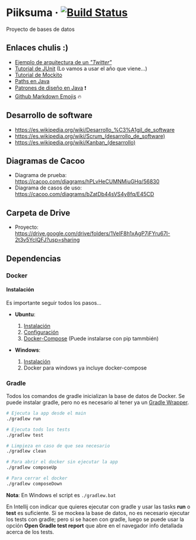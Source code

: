 # Piiksuma &middot; [![Build Status](https://travis-ci.com/luastan/piiksuma.svg?token=ZH9Kst8PtvBThQjCiYhF&branch=develop)](https://travis-ci.com/luastan/piiksuma)
Proyecto de bases de datos

## Enlaces chulis :)
- [Ejemplo de arquitectura de un _"Twitter"_](https://github.com/donnemartin/system-design-primer/blob/master/solutions/system_design/twitter/README.md)
- [Tutorial de JUnit](https://www.tutorialspoint.com/junit/junit_test_framework.htm) (Lo vamos a usar el año que viene...)
- [Tutorial de Mockito](https://www.tutorialspoint.com/mockito/mockito_junit_integration.htm)
- [Paths en Java](https://www.baeldung.com/java-path)
- [Patrones de diseño en Java](https://www.journaldev.com/1827/java-design-patterns-example-tutorial) :exclamation:
- [Github Markdown Emojis](https://gist.github.com/rxaviers/7360908#file-gistfile1-md) :fire:

## Desarrollo de software
- https://es.wikipedia.org/wiki/Desarrollo_%C3%A1gil_de_software
- https://es.wikipedia.org/wiki/Scrum_(desarrollo_de_software)
- https://es.wikipedia.org/wiki/Kanban_(desarrollo)

## Diagramas de Cacoo
- Diagrama de prueba: https://cacoo.com/diagrams/hPLvHeCUMNMiuGHq/56830
- Diagrama de casos de uso: https://cacoo.com/diagrams/bZatDb44sVS4y8fq/E45CD

## Carpeta de Drive
- Proyecto: https://drive.google.com/drive/folders/1VeIF8h1xAgP7jFYru67I-2t3v5YcIQFJ?usp=sharing


## Dependencias
### Docker
#### Instalación
Es importante seguir todos los pasos...
 * **Ubuntu**:
    1. [Instalación](https://docs.docker.com/install/linux/docker-ce/ubuntu/#install-from-a-package)
    2. [Configuración](https://docs.docker.com/install/linux/linux-postinstall/)
    3. [Docker-Compose](https://docs.docker.com/compose/install/) (Puede instalarse con pip tammbién)

 * **Windows**:
    1. [Instalación](https://docs.docker.com/docker-for-windows/install/#install-docker-desktop-for-windows-desktop-app)
    2. Docker para windows ya incluye docker-compose
### Gradle
Todos los comandos de gradle inicializan la base de datos de Docker. Se puede instalar gradle, pero no es necesario al tener ya un [Gradle Wrapper](https://docs.gradle.org/5.3.1/userguide/gradle_wrapper.html).
```bash
# Ejecuta la app desde el main
./gradlew run

# Ejecuta tods los tests
./gradlew test

# Limpieza en caso de que sea necesario
./gradlew clean

# Para abrir el docker sin ejecutar la app
./gradlew composeUp

# Para cerrar el docker
./gradlew composeDown
```
**Nota**: En Windows el script es `./gradlew.bat`

En Intellij con indicar que quieres ejecutar con gradle y usar las tasks **run** o **test** es suficiente. Si se mockea la base de datos, no es necesario ejecutar los tests con gradle; pero si se hacen con gradle, luego se puede usar la opción **Open Gradle test report** que abre en el navegador info detallada acerca de los tests.
